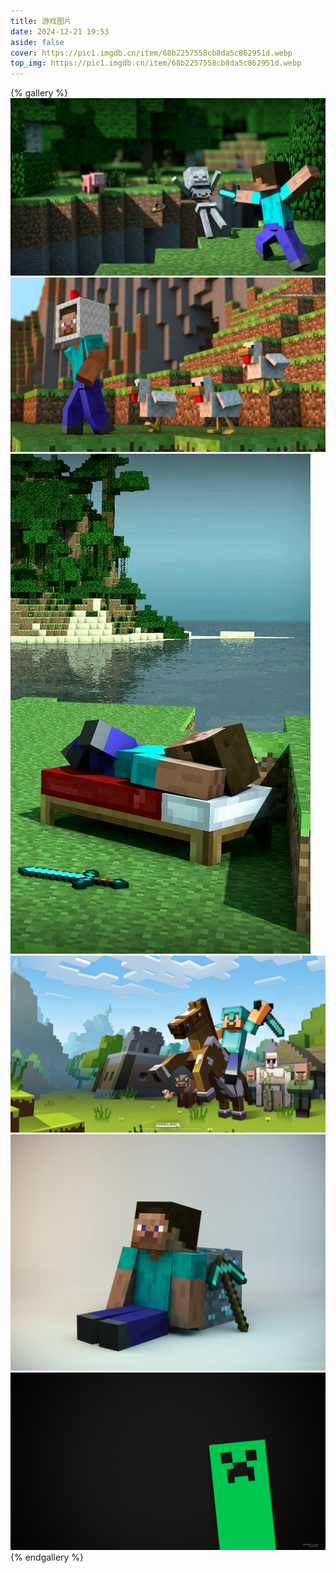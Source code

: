```yaml
---
title: 游戏图片
date: 2024-12-21 19:53
aside: false
cover: https://pic1.imgdb.cn/item/68b2257558cb8da5c862951d.webp
top_img: https://pic1.imgdb.cn/item/68b2257558cb8da5c862951d.webp
---
```


{% gallery %}
![](02/1.jpg)
![](02/2.jpg)
![](02/3.jpg)
![](02/4.jpg)
![](02/5.jpg)
![](02/6.jpg)
{% endgallery %}

